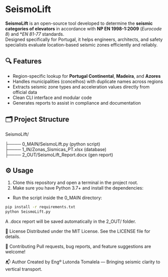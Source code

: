 # SeismoLift

**SeismoLift** is an open-source tool developed to determine the **seismic categories of elevators** in accordance with **NP EN 1998-1:2009** (*Eurocode 8*) and **EN 81-77* standards.  
Designed specifically for Portugal, it helps engineers, architects, and safety specialists evaluate location-based seismic zones efficiently and reliably.

## 🔍 Features

- Region-specific lookup for **Portugal Continental**, **Madeira**, and **Azores**
- Handles municipalities (concelhos) with duplicate names across regions
- Extracts seismic zone types and acceleration values directly from official data
- Clean CLI interface and modular code
- Generates reports to assist in compliance and documentation

## 🗂 Project Structure
SeismoLift/ 
        
├──── 0_MAIN/SeismoLift.py  (python script)  
├──── 1_IN/Zonas_Sismicas_PT.xlsx  (database)   
├──── 2_OUT/SeismoLift_Report.docx  (gen report)       


## ⚙️ Usage

1. Clone this repository and open a terminal in the project root.
2. Make sure you have Python 3.7+ and install the dependencies:

- Run the script inside the 0_MAIN directory:
```bash
pip install -r requirements.txt
python SeismoLift.py
```

A .docx report will be saved automatically in the 2_OUT/ folder.

📄 License
Distributed under the MIT License. See the LICENSE file for details.

🤝 Contributing
Pull requests, bug reports, and feature suggestions are welcome!

📬 Author
Created by Engº Lutonda Tomalela —
Bringing seismic clarity to vertical transport.

